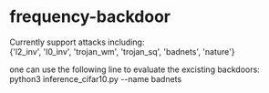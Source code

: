# frequency-backdoor

Currently support attacks including:   
{'l2_inv', 'l0_inv', 'trojan_wm', 'trojan_sq', 'badnets', 'nature'}

one can use the following line to evaluate the excisting backdoors:   
python3 inference_cifar10.py --name badnets
